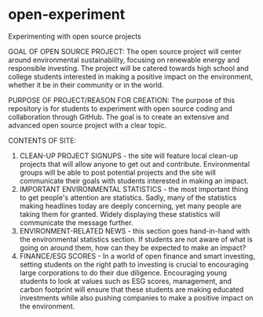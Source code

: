 # open-experiment
Experimenting with open source projects

GOAL OF OPEN SOURCE PROJECT:
The open source project will center around environmental sustainability, focusing on renewable energy and responsible investing. The project will be catered towards high school and college students interested in making a positive impact on the environment, whether it be in their community or in the world.

PURPOSE OF PROJECT/REASON FOR CREATION:
The purpose of this repository is for students to experiment with open source coding and collaboration through GitHub. The goal is to create an extensive and advanced open source project with a clear topic.

CONTENTS OF SITE:
1. CLEAN-UP PROJECT SIGNUPS - the site will feature local clean-up projects that will allow anyone to get out and contribute. Environmental groups will be able to post potential projects and the site will communicate their goals with students interested in making an impact.
2. IMPORTANT ENVIRONMENTAL STATISTICS - the most important thing to get people's attention are statistics. Sadly, many of the statistics making headlines today are deeply concerning, yet many people are taking them for granted. Widely displaying these statistics will communicate the message further.
3. ENVIRONMENT-RELATED NEWS - this section goes hand-in-hand with the environmental statistics section. If students are not aware of what is going on around them, how can they be expected to make an impact?
4. FINANCE/ESG SCORES - In a world of open finance and smart investing, setting students on the right path to investing is crucial to encouraging large corporations to do their due diligence. Encouraging young students to look at values such as ESG scores, management, and carbon footprint will ensure that these students are making educated investments while also pushing companies to make a positive impact on the environment.

